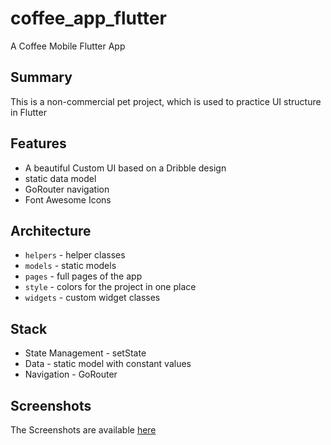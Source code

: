 # coffee_app_flutter

A Coffee Mobile Flutter App

## Summary

This is a non-commercial pet project, which is used to practice UI structure in Flutter

## Features
- A beautiful Custom UI based on a Dribble design
- static data model
- GoRouter navigation
- Font Awesome Icons

## Architecture

- `helpers` - helper classes
- `models` - static models
- `pages` - full pages of the app
- `style` - colors for the project in one place
- `widgets` - custom widget classes

## Stack

- State Management - setState
- Data - static model with constant values
- Navigation - GoRouter

## Screenshots

The Screenshots are available [here](https://www.behance.net/gallery/202217727/Flutter-Coffee-App)